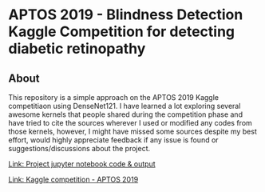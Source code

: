 # APTOS 2019 - Blindness Detection Kaggle Competition for detecting diabetic retinopathy

## About
This repository is a simple approach on the APTOS 2019 Kaggle competitiaon using DenseNet121. I have learned a lot exploring several awesome kernels that people shared during the competition phase and have tried to cite the sources wherever I used or modified any codes from those kernels, however, I might have missed some sources despite my best effort, would highly appreciate feedback if any issue is found or suggestions/discussions about the project.

[Link: Project jupyter notebook code & output](aptos-2019-Readme/aptos-2019-nadam-densenetv1-lr-1e-4.md)

[Link: Kaggle competition - APTOS 2019](https://www.kaggle.com/c/aptos2019-blindness-detection/overview)
